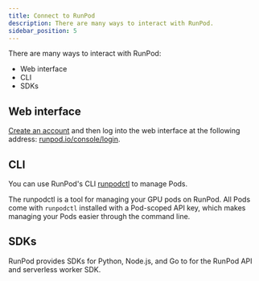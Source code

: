 ```yaml
---
title: Connect to RunPod
description: There are many ways to interact with RunPod.
sidebar_position: 5
---
```


There are many ways to interact with RunPod:

- Web interface
- CLI
- SDKs

## Web interface

[Create an account](manage-accounts.md#create-an-account) and then log into the web interface at the following address: [runpod.io/console/login](https://www.runpod.io/console/login).

## CLI

You can use RunPod's CLI [runpodctl](https://github.com/runpod/runpodctl) to manage Pods.

The runpodctl is a tool for managing your GPU pods on RunPod.
All Pods come with `runpodctl` installed with a Pod-scoped API key, which makes managing your Pods easier through the command line.

## SDKs

RunPod provides SDKs for Python, Node.js, and Go to for the RunPod API and serverless worker SDK.
